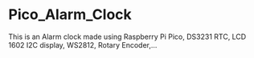 # Pico_Alarm_Clock
This is an Alarm clock made using Raspberry Pi Pico, DS3231 RTC, LCD 1602 I2C display, WS2812, Rotary Encoder,...
